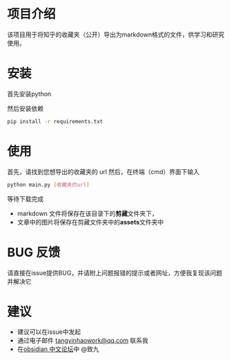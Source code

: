 # 项目介绍
该项目用于将知乎的收藏夹（公开）导出为markdown格式的文件，供学习和研究使用。

# 安装
首先安装python

然后安装依赖
```bash
pip install -r requirements.txt
```
# 使用
首先，请找到您想导出的收藏夹的 url
然后，在终端（cmd）界面下输入
```bash
python main.py [收藏夹的url]
```
等待下载完成
- markdown 文件将保存在该目录下的**剪藏**文件夹下，
- 文章中的图片将保存在剪藏文件夹中的**assets**文件夹中

# BUG 反馈
请直接在issue提供BUG，并请附上问题报错的提示或者网址，方便我复现该问题并解决它

# 建议
- 建议可以在issue中发起
- 通过电子邮件 tangyinhaowork@qq.com 联系我
- 在[obsidian 中文论坛](https://forum-zh.obsidian.md/)中 @致九

